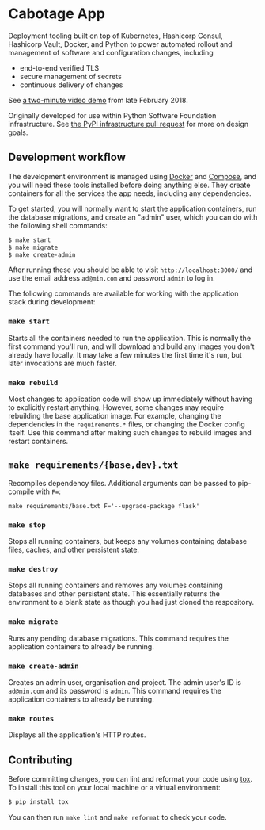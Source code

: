 # Cabotage App

Deployment tooling built on top of Kubernetes, Hashicorp Consul, Hashicorp
Vault, Docker, and Python to power automated rollout and management of software
and configuration changes, including

* end-to-end verified TLS
* secure management of secrets
* continuous delivery of changes

See [a two-minute video
demo](https://twitter.com/EWDurbin/status/968315460101042176) from late February
2018.

Originally developed for use within Python Software Foundation infrastructure.
See [the PyPI infrastructure pull
request](https://github.com/python/pypi-infra/pull/3) for more on design goals.


## Development workflow

The development environment is managed using [Docker](https://www.docker.com/)
and [Compose](https://docs.docker.com/compose/), and you will need these tools
installed before doing anything else. They create containers for all the
services the app needs, including any dependencies.

To get started, you will normally want to start the application containers, run
the database migrations, and create an "admin" user, which you can do with the
following shell commands:

```sh
$ make start
$ make migrate
$ make create-admin
```

After running these you should be able to visit `http://localhost:8000/` and use
the email address `ad@min.com` and password `admin` to log in.

The following commands are available for working with the application stack
during development:


### `make start`

Starts all the containers needed to run the application. This is normally the
first command you'll run, and will download and build any images you don't
already have locally. It may take a few minutes the first time it's run, but
later invocations are much faster.


### `make rebuild`

Most changes to application code will show up immediately without having to
explicitly restart anything. However, some changes may require rebuilding the
base application image. For example, changing the dependencies in the
`requirements.*` files, or changing the Docker config itself. Use this command
after making such changes to rebuild images and restart containers.


## `make requirements/{base,dev}.txt`

Recompiles dependency files.
Additional arguments can be passed to pip-compile with `F=`:

```shell
make requirements/base.txt F='--upgrade-package flask'
```


### `make stop`

Stops all running containers, but keeps any volumes containing database files,
caches, and other persistent state.


### `make destroy`

Stops all running containers and removes any volumes containing databases and
other persistent state. This essentially returns the environment to a blank
state as though you had just cloned the respository.


### `make migrate`

Runs any pending database migrations. This command requires the application
containers to already be running.


### `make create-admin`

Creates an admin user, organisation and project. The admin user's ID is
`ad@min.com` and its password is `admin`. This command requires the application
containers to already be running.


### `make routes`

Displays all the application's HTTP routes.


## Contributing

Before committing changes, you can lint and reformat your code using
[tox](https://tox.wiki/). To install this tool on your local machine or a
virtual environment:

```sh
$ pip install tox
```

You can then run `make lint` and `make reformat` to check your code.
